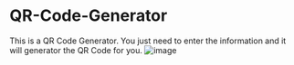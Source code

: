 # QR-Code-Generator
This is a QR Code Generator. You just need to enter the information and it will generator the QR Code for you.
![image](https://user-images.githubusercontent.com/57265762/86205442-7c620880-bb87-11ea-807e-bc4d1be55cfc.png)
